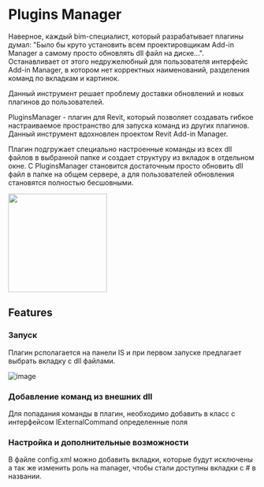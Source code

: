 # Plugins Manager

Наверное, каждый bim-специалист, который разрабатывает плагины думал: "Было бы круто установить всем проектировщикам Add-in Manager а самому просто обновлять dll файл на диске...". Останавливает от этого недружелюбный для пользователя интерфейс Add-in Manager, в котором нет корректных наименований, разделения команд по вкладкам и картинок.

Данный инструмент решает проблему доставки обновлений и новых плагинов до пользователей.

PluginsManager - плагин для Revit, который позволяет создавать гибкое настраиваемое пространство для запуска команд из других плагинов. Данный инструмент вдохновлен проектом Revit Add-in Manager.

Плагин подгружает специально настроенные команды из всех dll файлов в выбранной папке и создает структуру из вкладок в отдельном окне. С PluginsManager становится достаточным просто обновить dll файл в папке на общем сервере, а для пользователей обновления становятся полностью бесшовными.

<img src="https://github.com/user-attachments/assets/a4063c8e-6d80-41d9-8262-1eb1d7c3040c" width="200" />

## Features

### Запуск

Плагин рсполагается на панели IS и при первом запуске предлагает выбрать вкладку с dll файлами.

![image](https://github.com/user-attachments/assets/2aae69eb-68e0-42e7-8f27-a3be3067b787)

### Добавление команд из внешних dll

Для попадания команды в плагин, необходимо добавить в класс с интерфейсом IExternalCommand определенные поля

### Настройка и дополнительные возможности
В файле config.xml можно добавить вкладки, которые будут исключены а так же изменить роль на manager, чтобы стали доступны вкладки с # в названии.

